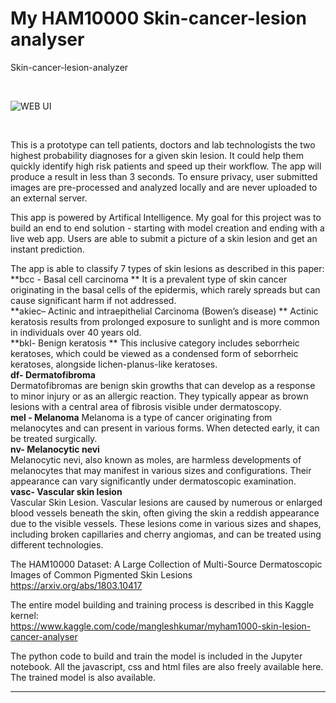 # My HAM10000 Skin-cancer-lesion analyser
Skin-cancer-lesion-analyzer


<br>

![WEB UI](https://github.com/MangleshKumar1/MyHam-Skin-lesionHAM10000-Skin-cancer-lesion-analyser/assets/97977847/65f35530-01c5-4eb8-8bf5-fe26642ad616)

<br>

This is a prototype can tell patients, doctors and lab technologists the two highest probability diagnoses for a given skin lesion. It could help them quickly identify high risk patients and speed up their workflow. The app will produce a result in less than 3 seconds. To ensure privacy, user submitted images are pre-processed and analyzed locally and are never uploaded to an external server. 

This app is powered by Artifical Intelligence. My goal for this project was to build an end to end solution - starting with model creation and ending with a live web app. Users are able to submit a picture of a skin lesion and get an instant prediction. 

The app is able to classify 7 types of skin lesions as described in this paper:
**bcc - Basal cell carcinoma ** 
It is a prevalent type of  skin cancer originating in the basal 
cells of the epidermis, which rarely spreads but can cause 
significant harm if not addressed.  <br>
**akiec– Actinic and intraepithelial Carcinoma (Bowen’s 
disease) ** 
Actinic keratosis results from prolonged exposure to 
sunlight and is more common in individuals over 40 years old. <br>
**bkl- Benign keratosis **
This inclusive category includes seborrheic keratoses, 
which could be viewed as a condensed form of seborrheic 
keratoses, alongside lichen-planus-like keratoses. <br>
**df- Dermatofibroma**   
Dermatofibromas are benign skin growths that can 
develop as a response to minor injury or as an allergic reaction. 
They typically appear as brown lesions with a central area of 
fibrosis visible under dermatoscopy. <br>
**mel - Melanoma**
Melanoma is a type of cancer originating from 
melanocytes and can present in various forms. When detected 
early, it can be treated surgically. <br>
**nv- Melanocytic nevi**  
Melanocytic nevi, also known as moles, are harmless 
developments of melanocytes that may manifest in various 
sizes and configurations. Their appearance can vary 
significantly under dermatoscopic examination. <br>
**vasc- Vascular skin lesion**  
Vascular Skin Lesion. Vascular lesions are caused by 
numerous or enlarged blood vessels beneath the skin, often 
giving the skin a reddish appearance due to the visible vessels. 
These lesions come in various sizes and shapes, including 
broken capillaries and cherry angiomas, and can be treated 
using different technologies.<br>

The HAM10000 Dataset: A Large Collection of Multi-Source Dermatoscopic Images of Common Pigmented Skin Lesions<br>
https://arxiv.org/abs/1803.10417


The entire model building and training process is described in this Kaggle kernel:<br>
https://www.kaggle.com/code/mangleshkumar/myham1000-skin-lesion-cancer-analyser

The python code to build and train the model is included in the Jupyter notebook. All the javascript, css and html files are also freely available here. The trained model is also available.


<hr>
